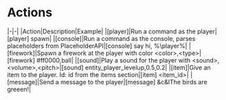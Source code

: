 # Actions

|-|-|
|Action|Description|Example|
|[player]|Run a command as the player|[player] spawn|
|[console]|Run a command as the console, parses placeholders from PlaceholderAPI|[console] say hi, %\player%|
|[firework]|Spawn a firework at the player with color &lt;color>,&lt;type>|[firework] #ff0000,ball|
|[sound]|Play a sound for the player with &lt;sound>,&lt;volume>,&lt;pitch>|[sound] entity_player_levelup,0.5,0.2|
|[item]|Give an item to the player. Id: id from the items section|[item] &lt;item_id>|
|[message]|Send a message to the player|[message] &c&lThe birds are greeen!|